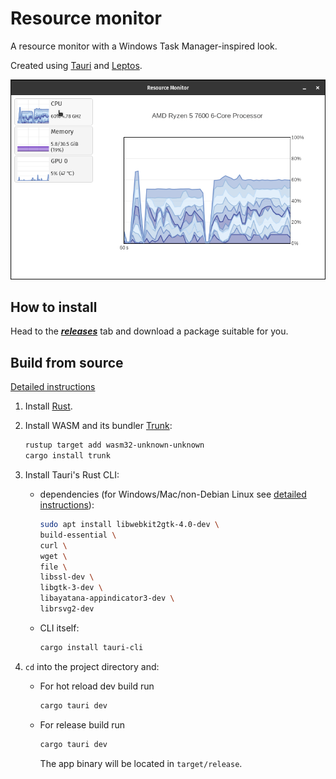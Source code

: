 # Resource monitor

A resource monitor with a Windows Task Manager-inspired look.

Created using [Tauri](https://tauri.app/) and [Leptos](https://leptos.dev/).

![preview](preview.gif)

## How to install

Head to the ***[releases](https://github.com/stlenyk/resource-monitor/releases)*** tab and download a package suitable for you.

## Build from source

[Detailed instructions](https://tauri.app/v1/guides/getting-started/prerequisites)

1. Install [Rust](https://www.rust-lang.org/learn/get-started).

2. Install WASM and its bundler [Trunk](https://trunkrs.dev/):

    ```sh
    rustup target add wasm32-unknown-unknown
    cargo install trunk
    ```

3. Install Tauri's Rust CLI:

    * dependencies (for Windows/Mac/non-Debian Linux see [detailed instructions]((https://tauri.app/v1/guides/getting-started/prerequisites))):

        ```sh
        sudo apt install libwebkit2gtk-4.0-dev \
        build-essential \
        curl \
        wget \
        file \
        libssl-dev \
        libgtk-3-dev \
        libayatana-appindicator3-dev \
        librsvg2-dev
        ```

    * CLI itself:

        ```sh
        cargo install tauri-cli
        ```

4. `cd` into the project directory and:

    * For hot reload dev build run

        ```sh
        cargo tauri dev
        ```

    * For release build run

        ```sh
        cargo tauri dev
        ```

        The app binary will be located in `target/release`.
